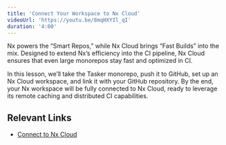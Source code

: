 ```yaml
---
title: 'Connect Your Workspace to Nx Cloud'
videoUrl: 'https://youtu.be/8mqHXYIl_qI'
duration: '4:00'
---
```


Nx powers the “Smart Repos,” while Nx Cloud brings “Fast Builds” into the mix. Designed to extend Nx’s efficiency into the CI pipeline, Nx Cloud ensures that even large monorepos stay fast and optimized in CI.

In this lesson, we’ll take the Tasker monorepo, push it to GitHub, set up an Nx Cloud workspace, and link it with your GitHub repository. By the end, your Nx workspace will be fully connected to Nx Cloud, ready to leverage its remote caching and distributed CI capabilities.

## Relevant Links

- [Connect to Nx Cloud](/ci/intro/connect-to-nx-cloud)
